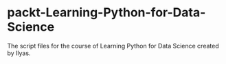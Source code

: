 # packt-Learning-Python-for-Data-Science
The  script files for the course of Learning Python for Data Science created by Ilyas.
